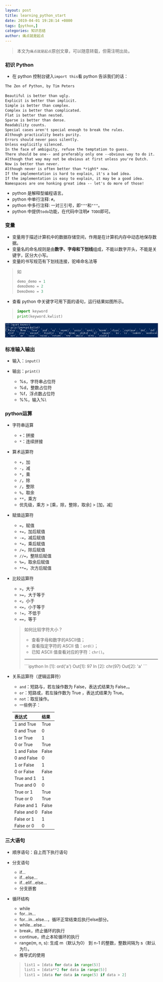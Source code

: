 ```yaml
---
layout: post
title: learning_python_start
date: 2019-04-01 19:28:14 +0800
tags: [python,]
categories: 知识总结
author: 痛点就是起点
---
```


> 本文为`痛点就是起点`原创文章，可以随意转载，但需注明出处。

### 初识 Python
* 在 python 控制台键入`import this`看 python 告诉我们的话：

```text
The Zen of Python, by Tim Peters

Beautiful is better than ugly.
Explicit is better than implicit.
Simple is better than complex.
Complex is better than complicated.
Flat is better than nested.
Sparse is better than dense.
Readability counts.
Special cases aren't special enough to break the rules.
Although practicality beats purity.
Errors should never pass silently.
Unless explicitly silenced.
In the face of ambiguity, refuse the temptation to guess.
There should be one-- and preferably only one --obvious way to do it.
Although that way may not be obvious at first unless you're Dutch.
Now is better than never.
Although never is often better than *right* now.
If the implementation is hard to explain, it's a bad idea.
If the implementation is easy to explain, it may be a good idea.
Namespaces are one honking great idea -- let's do more of those!
```

* python 是解释型编程语言。
* python 中单行注释: `#`。
* python 中多行注释: 一对三引号，即`"""`和`"""`。
* python 中提供`todo`功能，在代码中注明`# TODO`即可。

### 变量
* 变量用于描述计算机中的数据存储空间，作用是在计算机内存中动态地保存数据。
* 变量名的命名规则是由**数字、字母和下划线**组成，不能以数字开头，不能是关键字，区分大小写。
* 变量的书写规范有下划线连接，驼峰命名法等
> 如
> ```python
> demo_demo = 1
> demoDemo = 2
> DemoDemo = 3
>```
* 查看 python 中关键字可用下面的语句，运行结果如图所示。
> ```python
> import keyword
> print(keyword.kwlist)
> ```

![](/images/2019/Apr/01.png)

### 标准输入输出
* 输入：`input()`

* 输出：`print()`
	* %s，字符串占位符
	* %d，整数占位符
	* %f，浮点数占位符
	* %%，输入\%\

### python运算
* 字符串运算
	* `+`：拼接
	* `*`：连续拼接

* 算术运算符
	* `+`，加
	* `-`，减
	* `*`，乘
	* `/`，除
	* `/`，整除
	* `%`，取余
	* `**`，乘方
	* 优先级，乘方 > [乘，除，整除，取余] > [加，减]

* 赋值运算符
	* `=`，赋值
	* `+=`，加后赋值
	* `-=`，减后赋值
	* `*=`，乘后赋值
	* `/=`，除后赋值
	* `//=`，整除后赋值
	* `%=`，取余后赋值
	* `**=`，次方后赋值

* 比较运算符
	* `>`，大于
	* `>=`，大于等于
	* `<`，小于
	* `<=`，小于等于
	* `!=`，不低于
	* `==`，等于
	> 如何比较字符大小？
	> * 查看字母和数字的ASCII值；
	> * 查看指定字符的 ASCII 值：`ord()`；
	> * 已知 ASCII 值查看对应的字符：`chr()`。
	> <hr />
	> ```ipython
	> In [1]: ord('a')
	> Out[1]: 97
	> In [2]: chr(97)
	> Out[2]: 'a' 
	> ```

* 关系运算符（逻辑运算符）
	* `and`：短路与，若左操作数为 False，表达式结果为 False，。 
	* `or`：短路或，若左操作数为 True ，表达式结果为 True。
	* `not`：取反操作。
	* 一些例子：

	| 表达式 | 结果 |
	| ------ | ------ |
	| 1 and True | True |
	| 0 and True | 0 |
	| 1 or True | 1 |
	| 0 or True | True |
	| 1 and False | False |
	| 0 and False | 0 |
	| 1 or False | 1 |
	| 0 or False | False |
	| True and 1 | 1 |
	| True and 0 | 0 |
	| True or 1 | True |
	| True or 0 | True |
	| False and 1 | False |
	| False and 0 | False |
	| False or 1 | 1 |
	| False or 0 | 0 |

### 三大语句
* 顺序语句：自上而下执行语句

* 分支语句
	* if...
	* if...else...
	* if...elif...else...
	* 分支嵌套

* 循环结构
	* while
	* for...in...
	* for...in...else...，循环正常结束后执行else部分。
	* while...else...
	* break，终止循环的执行
	* continue，终止本轮循环的执行
	* range(m, n, s): 生成 m（默认为0） 到 n-1 的整数，整数间隔为 s（默认为1）。
	* 推导式的使用
	> ```python
	> list1 = [data for data in range(5)]
	> list1 = [data**2 for data in range(5)]
	> list1 = [data for data in range(5) if data > 2]
	> ```
